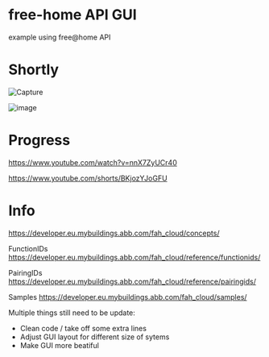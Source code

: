 # free-home API GUI
example using free@home API

# Shortly
![Capture](https://user-images.githubusercontent.com/84449958/203768014-073842c1-fd09-493e-ab91-0d081433a79b.PNG)


![image](https://user-images.githubusercontent.com/84449958/204394536-93a92962-5160-4d30-a3b3-e9d6c51eed7d.png)


# Progress
https://www.youtube.com/watch?v=nnX7ZyUCr40

https://www.youtube.com/shorts/BKjozYJoGFU


# Info
https://developer.eu.mybuildings.abb.com/fah_cloud/concepts/

FunctionIDs
https://developer.eu.mybuildings.abb.com/fah_cloud/reference/functionids/

PairingIDs
https://developer.eu.mybuildings.abb.com/fah_cloud/reference/pairingids/

Samples
https://developer.eu.mybuildings.abb.com/fah_cloud/samples/



Multiple things still need to be update:
- Clean code / take off some extra lines
- Adjust GUI layout for different size of sytems
- Make GUI more beatiful
